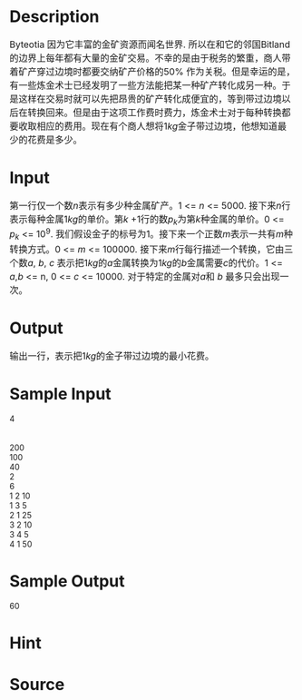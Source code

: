
# Description

<div class="content"><div><span style="font-size: medium">Byteotia 因为它丰富的金矿资源而闻名世界. 所以在和它的邻国Bitland的边界上每年都有大量的金矿交易。不幸的是由于税务的繁重，商人带着矿产穿过边境时都要交纳矿产价格的50% 作为关税。但是幸运的是，有一些炼金术士已经发明了一些方法能把某一种矿产转化成另一种。于是这样在交易时就可以先把昂贵的矿产转化成便宜的，等到带过边境以后在转换回来。但是由于这项工作费时费力，炼金术士对于每种转换都要收取相应的费用。现在有个商人想将1<i>kg</i>金子带过边境，他想知道最少的花费是多少。</span></div></div>

# Input

<div class="content"><div><span style="font-size: medium">第一行仅一个数<i>n</i>表示有多少种金属矿产。1 &lt;= <i>n</i> &lt;= 5000. 接下来<i>n</i>行表示每种金属1<i>kg</i>的单价。第<i>k</i> +1行的数<i>p<sub>k</sub></i>为第<i>k</i>种金属的单价。0 &lt;= <i>p<sub>k</sub></i> &lt;= 10<sup>9</sup>. 我们假设金子的标号为1。接下来一个正数<i>m</i>表示一共有<i>m</i>种转换方式。0 &lt;= <i>m</i> &lt;= 100000. 接下来<i>m</i>行每行描述一个转换，它由三个数<i>a</i>, <i>b</i>, <i>c </i>表示把1<i>kg</i>的<i>a</i>金属转换为1<i>kg</i>的<i>b</i>金属需要<i>c</i>的代价。1 &lt;= <i>a</i>,<i>b</i> &lt;= n, 0 &lt;= <i>c</i> &lt;= 10000. 对于特定的金属对<i>a</i>和 <i>b</i> 最多只会出现一次。</span></div></div>

# Output

<div class="content"><div><span style="font-size: medium">输出一行，表示把1<i>kg</i>的金子带过边境的最小花费。</span></div></div>

# Sample Input

<div class="content"><span class="sampledata">4<br/>
<br/>
<br/>
200<br/>
100<br/>
40<br/>
2<br/>
6<br/>
1 2 10<br/>
1 3 5<br/>
2 1 25<br/>
3 2 10<br/>
3 4 5<br/>
4 1 50<br/>
</span></div>

# Sample Output

<div class="content"><span class="sampledata">60<br/>
</span></div>

# Hint

<div class="content"><p></p></div>

# Source

<div class="content"><p><a href="problemset.php?search="></a></p></div>

